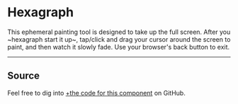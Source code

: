 # Hexagraph

This ephemeral painting tool is designed to take up the full screen. After you ~hexagraph start it up~, tap/click and drag your cursor around the screen to paint, and then watch it slowly fade. Use your browser's back button to exit.

---

## Source

Feel free to dig into [+the code for this component](https://github.com/cliffjones/cliffjones.github.io/tree/main/src/components/hexagraph) on GitHub.
